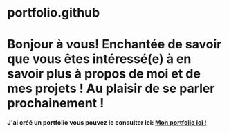 # portfolio.github

<h1>Bonjour à vous! Enchantée de savoir que vous êtes intéressé(e) à en savoir plus à propos de moi et de mes projets ! Au plaisir de se parler prochainement !</h1>
<p><strong>J'ai créé un portfolio vous pouvez le consulter ici: <a href="https://portfolio.cachiassonweb.ca"> Mon portfolio ici ! </a> </strong></p>

